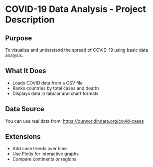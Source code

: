 # COVID-19 Data Analysis - Project Description

## Purpose
To visualize and understand the spread of COVID-19 using basic data analysis.

## What It Does
- Loads COVID data from a CSV file
- Ranks countries by total cases and deaths
- Displays data in tabular and chart formats

## Data Source
You can use real data from:
https://ourworldindata.org/covid-cases

## Extensions
- Add case trends over time
- Use Plotly for interactive graphs
- Compare continents or regions
